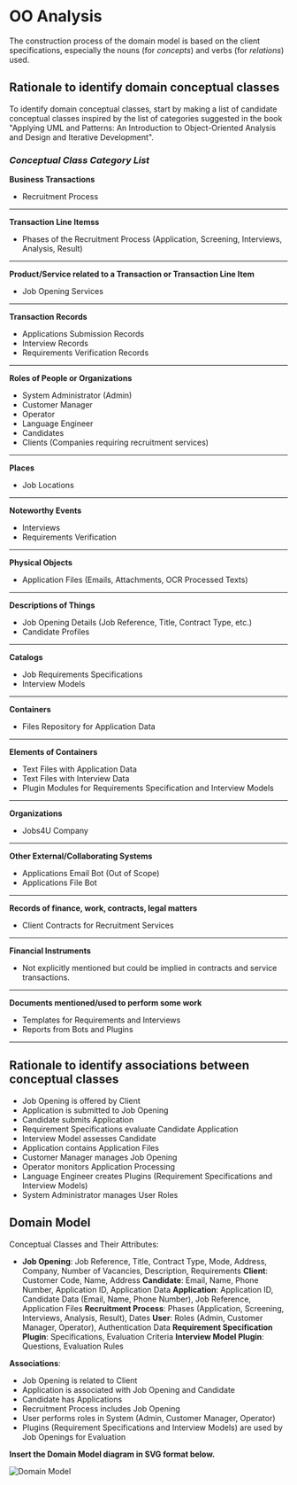 # OO Analysis

The construction process of the domain model is based on the client specifications, especially the nouns (for _concepts_) and verbs (for _relations_) used. 

## Rationale to identify domain conceptual classes
To identify domain conceptual classes, start by making a list of candidate conceptual classes inspired by the list of categories suggested in the book "Applying UML and Patterns: An Introduction to Object-Oriented Analysis and Design and Iterative Development". 


### _Conceptual Class Category List_

**Business Transactions**

* Recruitment Process

---

**Transaction Line Itemss**

* Phases of the Recruitment Process (Application, Screening, Interviews, Analysis, Result)

---

**Product/Service related to a Transaction or Transaction Line Item**

* Job Opening Services

---

**Transaction Records**

* Applications Submission Records
* Interview Records
* Requirements Verification Records

---  

**Roles of People or Organizations**

* System Administrator (Admin)
* Customer Manager
* Operator
* Language Engineer
* Candidates
* Clients (Companies requiring recruitment services)

---

**Places**

* Job Locations

---

**Noteworthy Events**

* Interviews
* Requirements Verification

---

**Physical Objects**

* Application Files (Emails, Attachments, OCR Processed Texts)

---

**Descriptions of Things**

* Job Opening Details (Job Reference, Title, Contract Type, etc.)
* Candidate Profiles

---

**Catalogs**

* Job Requirements Specifications
* Interview Models

---

**Containers**

* Files Repository for Application Data

---

**Elements of Containers**

* Text Files with Application Data
* Text Files with Interview Data
* Plugin Modules for Requirements Specification and Interview Models

---

**Organizations**

* Jobs4U Company

---

**Other External/Collaborating Systems**

* Applications Email Bot (Out of Scope)
* Applications File Bot

---

**Records of finance, work, contracts, legal matters**

* Client Contracts for Recruitment Services

---

**Financial Instruments**

* Not explicitly mentioned but could be implied in contracts and service transactions.

---

**Documents mentioned/used to perform some work**

* Templates for Requirements and Interviews
* Reports from Bots and Plugins

---


## Rationale to identify associations between conceptual classes

* Job Opening is offered by Client
* Application is submitted to Job Opening
* Candidate submits Application
* Requirement Specifications evaluate Candidate Application
* Interview Model assesses Candidate
* Application contains Application Files
* Customer Manager manages Job Opening
* Operator monitors Application Processing
* Language Engineer creates Plugins (Requirement Specifications and Interview Models)
* System Administrator manages User Roles


## Domain Model

Conceptual Classes and Their Attributes:

* **Job Opening**: Job Reference, Title, Contract Type, Mode, Address, Company, Number of Vacancies, Description, Requirements
**Client**: Customer Code, Name, Address
**Candidate**: Email, Name, Phone Number, Application ID, Application Data
**Application**: Application ID, Candidate Data (Email, Name, Phone Number), Job Reference, Application Files
**Recruitment Process**: Phases (Application, Screening, Interviews, Analysis, Result), Dates
**User**: Roles (Admin, Customer Manager, Operator), Authentication Data
**Requirement Specification Plugin**: Specifications, Evaluation Criteria
**Interview Model Plugin**: Questions, Evaluation Rules


**Associations**:

* Job Opening is related to Client
* Application is associated with Job Opening and Candidate
* Candidate has Applications
* Recruitment Process includes Job Opening
* User performs roles in System (Admin, Customer Manager, Operator)
* Plugins (Requirement Specifications and Interview Models) are used by Job Openings for Evaluation

**Insert the Domain Model diagram in SVG format below.**

![Domain Model](domain-model.svg)